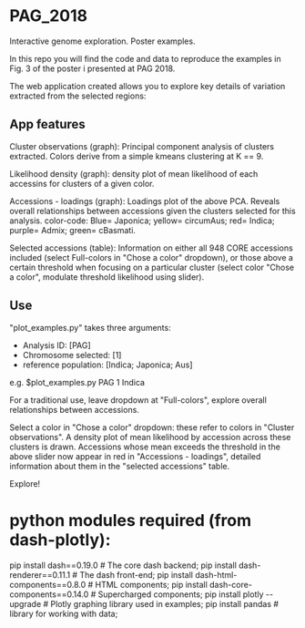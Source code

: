 # PAG_2018
Interactive genome exploration. Poster examples.

In this repo you will find the code and data to reproduce the examples in Fig. 3 of the poster i presented at PAG 2018.

The web application created allows you to explore key details of variation extracted from the selected regions:

## App features

Cluster observations (graph): Principal component analysis of clusters extracted. Colors derive from a simple kmeans clustering at K == 9.

Likelihood density (graph): density plot of mean likelihood of each accessins for clusters of a given color.

Accessions - loadings (graph): Loadings plot of the above PCA. Reveals overall relationships between accessions given the clusters selected for this analysis. color-code: Blue= Japonica; yellow= circumAus; red= Indica; purple= Admix; green= cBasmati.

Selected accessions (table): Information on either all 948 CORE accessions included (select Full-colors in "Chose a color" dropdown), or those above a certain threshold when focusing on a particular cluster (select color "Chose a color", modulate threshold likelihood using slider).

## Use
"plot_examples.py" takes three arguments: 
  - Analysis ID: [PAG]
  - Chromosome selected: [1]
  - reference population: [Indica; Japonica; Aus]
 
 e.g. $plot_examples.py PAG 1 Indica

  For a traditional use, leave dropdown at "Full-colors", explore overall relationships between accessions.
  
  Select a color in "Chose a color" dropdown: these refer to colors in "Cluster observations". A density plot of mean likelihood by accession across these clusters is drawn. Accessions whose mean exceeds the threshold in the above slider now appear in red in "Accessions - loadings", detailed information about them in the "selected accessions" table.
  
  Explore!

# python modules required (from dash-plotly):

pip install dash==0.19.0  # The core dash backend;
pip install dash-renderer==0.11.1  # The dash front-end;
pip install dash-html-components==0.8.0  # HTML components;
pip install dash-core-components==0.14.0  # Supercharged components;
pip install plotly --upgrade  # Plotly graphing library used in examples;
pip install pandas  # library for working with data;

